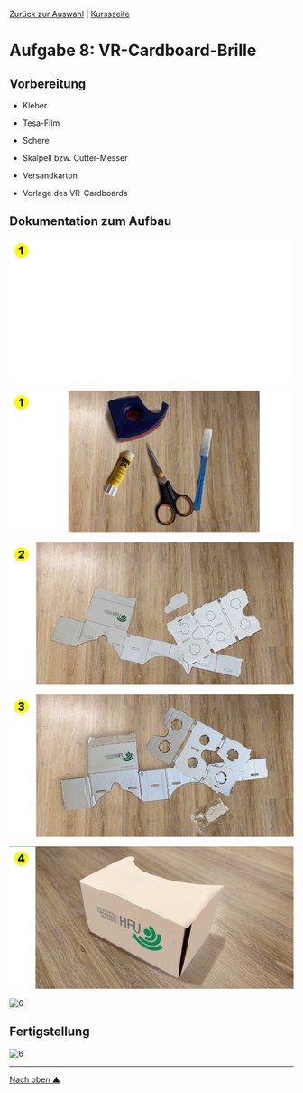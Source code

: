 [Zurück zur Auswahl](https://gionegel.github.io/IFD-WiSe20-21/) | [Kurssseite](https://webuser.hs-furtwangen.de/~rag/lehre/WiSe20-21/IFD/Kursinhalt/Team/)

# Aufgabe 8: VR-Cardboard-Brille

## Vorbereitung

* Kleber

* Tesa-Film

* Schere

* Skalpell bzw. Cutter-Messer

* Versandkarton

* Vorlage des VR-Cardboards


## Dokumentation zum Aufbau

![1](task-8-img-1.jpg)

![2](task-8-img-2.jpg)

![3](task-8-img-3.jpg)

![4](task-8-img-4.jpg)

![5](task-8-img-5.jpg)

![6](task-8-img-6.jpg)


## Fertigstellung

![6](task-8-img-6.jpg)

---
[Nach oben &#x25B2;](#top)
